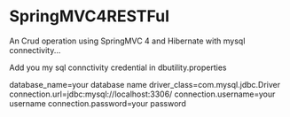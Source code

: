 # SpringMVC4RESTFul
An Crud operation using SpringMVC 4 and Hibernate with mysql connectivity...

Add you my sql connctivity credential in dbutility.properties

>
database_name=your database name
driver_class=com.mysql.jdbc.Driver
connection.url=jdbc:mysql://localhost:3306/
connection.username=your username
connection.password=your password
